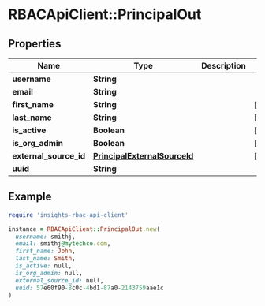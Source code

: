 # RBACApiClient::PrincipalOut

## Properties

| Name | Type | Description | Notes |
| ---- | ---- | ----------- | ----- |
| **username** | **String** |  |  |
| **email** | **String** |  |  |
| **first_name** | **String** |  | [optional] |
| **last_name** | **String** |  | [optional] |
| **is_active** | **Boolean** |  | [optional] |
| **is_org_admin** | **Boolean** |  | [optional] |
| **external_source_id** | [**PrincipalExternalSourceId**](PrincipalExternalSourceId.md) |  | [optional] |
| **uuid** | **String** |  |  |

## Example

```ruby
require 'insights-rbac-api-client'

instance = RBACApiClient::PrincipalOut.new(
  username: smithj,
  email: smithj@mytechco.com,
  first_name: John,
  last_name: Smith,
  is_active: null,
  is_org_admin: null,
  external_source_id: null,
  uuid: 57e60f90-8c0c-4bd1-87a0-2143759aae1c
)
```


